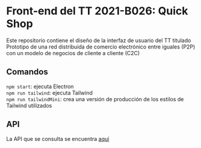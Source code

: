 # Front-end del TT 2021-B026: Quick Shop

Este repositorio contiene el diseño de la interfaz de usuario del TT titulado Prototipo de una red distribuida de comercio electrónico entre iguales (P2P) con un modelo de negocios de cliente a cliente (C2C)

## Comandos
`npm start`: ejecuta Electron  
`npm run tailwind`: ejecuta Tailwind  
`npm run tailwindMini`: crea una versión de producción de los estilos de Tailwind utilizados

## API
La API que se consulta se encuentra [aquí](https://github.com/MaxCazares/TT-Back-end)